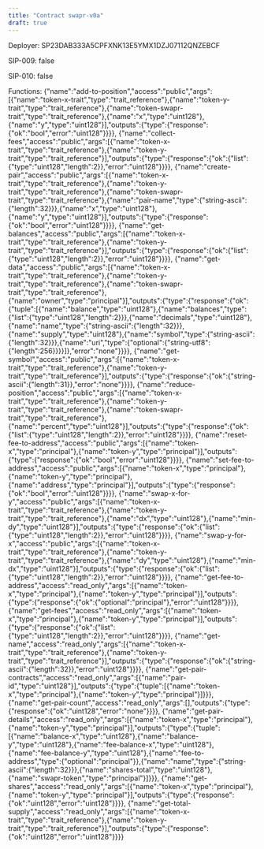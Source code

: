 ```yaml
---
title: "Contract swapr-v0a"
draft: true
---
```

Deployer: SP23DAB333A5CPFXNK13E5YMX1DZJ07112QNZEBCF

SIP-009: false

SIP-010: false

Functions:
{"name":"add-to-position","access":"public","args":[{"name":"token-x-trait","type":"trait_reference"},{"name":"token-y-trait","type":"trait_reference"},{"name":"token-swapr-trait","type":"trait_reference"},{"name":"x","type":"uint128"},{"name":"y","type":"uint128"}],"outputs":{"type":{"response":{"ok":"bool","error":"uint128"}}}}, {"name":"collect-fees","access":"public","args":[{"name":"token-x-trait","type":"trait_reference"},{"name":"token-y-trait","type":"trait_reference"}],"outputs":{"type":{"response":{"ok":{"list":{"type":"uint128","length":2}},"error":"uint128"}}}}, {"name":"create-pair","access":"public","args":[{"name":"token-x-trait","type":"trait_reference"},{"name":"token-y-trait","type":"trait_reference"},{"name":"token-swapr-trait","type":"trait_reference"},{"name":"pair-name","type":{"string-ascii":{"length":32}}},{"name":"x","type":"uint128"},{"name":"y","type":"uint128"}],"outputs":{"type":{"response":{"ok":"bool","error":"uint128"}}}}, {"name":"get-balances","access":"public","args":[{"name":"token-x-trait","type":"trait_reference"},{"name":"token-y-trait","type":"trait_reference"}],"outputs":{"type":{"response":{"ok":{"list":{"type":"uint128","length":2}},"error":"uint128"}}}}, {"name":"get-data","access":"public","args":[{"name":"token-x-trait","type":"trait_reference"},{"name":"token-y-trait","type":"trait_reference"},{"name":"token-swapr-trait","type":"trait_reference"},{"name":"owner","type":"principal"}],"outputs":{"type":{"response":{"ok":{"tuple":[{"name":"balance","type":"uint128"},{"name":"balances","type":{"list":{"type":"uint128","length":2}}},{"name":"decimals","type":"uint128"},{"name":"name","type":{"string-ascii":{"length":32}}},{"name":"supply","type":"uint128"},{"name":"symbol","type":{"string-ascii":{"length":32}}},{"name":"uri","type":{"optional":{"string-utf8":{"length":256}}}}]},"error":"none"}}}}, {"name":"get-symbol","access":"public","args":[{"name":"token-x-trait","type":"trait_reference"},{"name":"token-y-trait","type":"trait_reference"}],"outputs":{"type":{"response":{"ok":{"string-ascii":{"length":31}},"error":"none"}}}}, {"name":"reduce-position","access":"public","args":[{"name":"token-x-trait","type":"trait_reference"},{"name":"token-y-trait","type":"trait_reference"},{"name":"token-swapr-trait","type":"trait_reference"},{"name":"percent","type":"uint128"}],"outputs":{"type":{"response":{"ok":{"list":{"type":"uint128","length":2}},"error":"uint128"}}}}, {"name":"reset-fee-to-address","access":"public","args":[{"name":"token-x","type":"principal"},{"name":"token-y","type":"principal"}],"outputs":{"type":{"response":{"ok":"bool","error":"uint128"}}}}, {"name":"set-fee-to-address","access":"public","args":[{"name":"token-x","type":"principal"},{"name":"token-y","type":"principal"},{"name":"address","type":"principal"}],"outputs":{"type":{"response":{"ok":"bool","error":"uint128"}}}}, {"name":"swap-x-for-y","access":"public","args":[{"name":"token-x-trait","type":"trait_reference"},{"name":"token-y-trait","type":"trait_reference"},{"name":"dx","type":"uint128"},{"name":"min-dy","type":"uint128"}],"outputs":{"type":{"response":{"ok":{"list":{"type":"uint128","length":2}},"error":"uint128"}}}}, {"name":"swap-y-for-x","access":"public","args":[{"name":"token-x-trait","type":"trait_reference"},{"name":"token-y-trait","type":"trait_reference"},{"name":"dy","type":"uint128"},{"name":"min-dx","type":"uint128"}],"outputs":{"type":{"response":{"ok":{"list":{"type":"uint128","length":2}},"error":"uint128"}}}}, {"name":"get-fee-to-address","access":"read_only","args":[{"name":"token-x","type":"principal"},{"name":"token-y","type":"principal"}],"outputs":{"type":{"response":{"ok":{"optional":"principal"},"error":"uint128"}}}}, {"name":"get-fees","access":"read_only","args":[{"name":"token-x","type":"principal"},{"name":"token-y","type":"principal"}],"outputs":{"type":{"response":{"ok":{"list":{"type":"uint128","length":2}},"error":"uint128"}}}}, {"name":"get-name","access":"read_only","args":[{"name":"token-x-trait","type":"trait_reference"},{"name":"token-y-trait","type":"trait_reference"}],"outputs":{"type":{"response":{"ok":{"string-ascii":{"length":32}},"error":"uint128"}}}}, {"name":"get-pair-contracts","access":"read_only","args":[{"name":"pair-id","type":"uint128"}],"outputs":{"type":{"tuple":[{"name":"token-x","type":"principal"},{"name":"token-y","type":"principal"}]}}}, {"name":"get-pair-count","access":"read_only","args":[],"outputs":{"type":{"response":{"ok":"uint128","error":"none"}}}}, {"name":"get-pair-details","access":"read_only","args":[{"name":"token-x","type":"principal"},{"name":"token-y","type":"principal"}],"outputs":{"type":{"tuple":[{"name":"balance-x","type":"uint128"},{"name":"balance-y","type":"uint128"},{"name":"fee-balance-x","type":"uint128"},{"name":"fee-balance-y","type":"uint128"},{"name":"fee-to-address","type":{"optional":"principal"}},{"name":"name","type":{"string-ascii":{"length":32}}},{"name":"shares-total","type":"uint128"},{"name":"swapr-token","type":"principal"}]}}}, {"name":"get-shares","access":"read_only","args":[{"name":"token-x","type":"principal"},{"name":"token-y","type":"principal"}],"outputs":{"type":{"response":{"ok":"uint128","error":"uint128"}}}}, {"name":"get-total-supply","access":"read_only","args":[{"name":"token-x-trait","type":"trait_reference"},{"name":"token-y-trait","type":"trait_reference"}],"outputs":{"type":{"response":{"ok":"uint128","error":"uint128"}}}}
